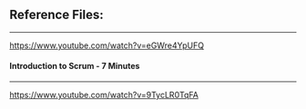 ## Reference Files:
-------------------

https://www.youtube.com/watch?v=eGWre4YpUFQ



#### Introduction to Scrum - 7 Minutes
---------------------------------------

https://www.youtube.com/watch?v=9TycLR0TqFA
